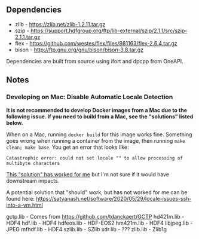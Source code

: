 ## Dependencies
- zlib - https://zlib.net/zlib-1.2.11.tar.gz
- szip - https://support.hdfgroup.org/ftp/lib-external/szip/2.1.1/src/szip-2.1.1.tar.gz
- flex - https://github.com/westes/flex/files/981163/flex-2.6.4.tar.gz
- bison - http://ftp.gnu.org/gnu/bison/bison-3.8.tar.gz

Dependencies are built from source using ifort and dpcpp from OneAPI.

## Notes
### Developing on Mac: Disable Automatic Locale Detection

**It is not recommended to develop Docker images from a Mac due to the following issue. If you need 
to build from a Mac, see the "solutions" listed below.**

When on a Mac, running `docker build` for this image works fine. Something goes wrong when running a 
container from the image, then running `make clean; make base`. You get an error that looks like:

```
Catastrophic error: could not set locale "" to allow processing of multibyte characters
```

[This "solution" has worked for me](https://www.cdslab.org/paramonte/notes/troubleshooting/catastrophic-error-could-not-set-locale/)
but I'm not sure if it would have downstream impacts.

A potential solution that "should" work, but has not worked for me can be found here:
https://satyanash.net/software/2020/05/29/locale-issues-ssh-into-a-vm.html

gctp.lib - Comes from https://github.com/tdanckaert/GCTP
hd421m.lib - HDF4
hdf.lib - HDF4
hdfeos.lib - HDF-EOS2
hm421m.lib - HDF4
libjpeg.lib - JPEG
mfhdf.lib - HDF4
szlib.lib - SZlib
xdr.lib - ???
zlib.lib - Zlib1g
